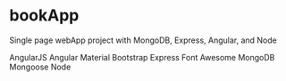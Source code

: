 # bookApp
Single page webApp project with MongoDB, Express, Angular, and Node

AngularJS
Angular Material
Bootstrap
Express
Font Awesome
MongoDB
Mongoose
Node
